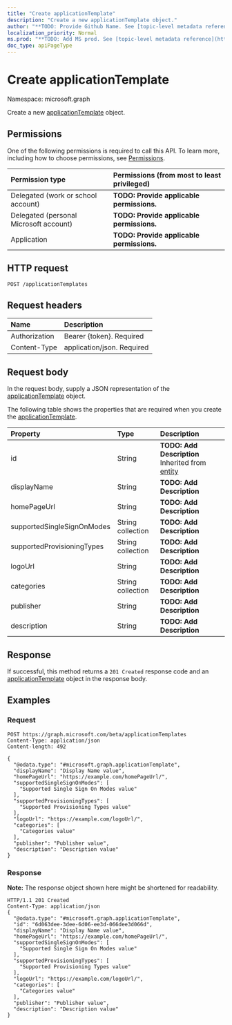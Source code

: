 ```yaml
---
title: "Create applicationTemplate"
description: "Create a new applicationTemplate object."
author: "**TODO: Provide Github Name. See [topic-level metadata reference](https://msgo.azurewebsites.net/add/document/guidelines/metadata.html#topic-level-metadata)**"
localization_priority: Normal
ms.prod: "**TODO: Add MS prod. See [topic-level metadata reference](https://msgo.azurewebsites.net/add/document/guidelines/metadata.html#topic-level-metadata)**"
doc_type: apiPageType
---
```


# Create applicationTemplate

Namespace: microsoft.graph

Create a new [applicationTemplate](../resources/applicationtemplate.md) object.

## Permissions
One of the following permissions is required to call this API. To learn more, including how to choose permissions, see [Permissions](/concepts/permissions-reference.md).

|Permission type|Permissions (from most to least privileged)|
|:---|:---|
|Delegated (work or school account)|**TODO: Provide applicable permissions.**|
|Delegated (personal Microsoft account)|**TODO: Provide applicable permissions.**|
|Application|**TODO: Provide applicable permissions.**|

## HTTP request
<!-- {
  "blockType": "ignored"
}
-->
``` http
POST /applicationTemplates
```

## Request headers
|Name|Description|
|:---|:---|
|Authorization|Bearer {token}. Required|
|Content-Type|application/json. Required|

## Request body
In the request body, supply a JSON representation of the [applicationTemplate](../resources/applicationtemplate.md) object.

The following table shows the properties that are required when you create the [applicationTemplate](../resources/applicationtemplate.md).

|Property|Type|Description|
|:---|:---|:---|
|id|String|**TODO: Add Description** Inherited from [entity](../resources/entity.md)|
|displayName|String|**TODO: Add Description**|
|homePageUrl|String|**TODO: Add Description**|
|supportedSingleSignOnModes|String collection|**TODO: Add Description**|
|supportedProvisioningTypes|String collection|**TODO: Add Description**|
|logoUrl|String|**TODO: Add Description**|
|categories|String collection|**TODO: Add Description**|
|publisher|String|**TODO: Add Description**|
|description|String|**TODO: Add Description**|



## Response
If successful, this method returns a `201 Created` response code and an [applicationTemplate](../resources/applicationtemplate.md) object in the response body.

## Examples

### Request
<!-- {
  "blockType": "request",
  "name": "create_applicationtemplate_from_applicationtemplates"
}
-->
``` http
POST https://graph.microsoft.com/beta/applicationTemplates
Content-Type: application/json
Content-length: 492

{
  "@odata.type": "#microsoft.graph.applicationTemplate",
  "displayName": "Display Name value",
  "homePageUrl": "https://example.com/homePageUrl/",
  "supportedSingleSignOnModes": [
    "Supported Single Sign On Modes value"
  ],
  "supportedProvisioningTypes": [
    "Supported Provisioning Types value"
  ],
  "logoUrl": "https://example.com/logoUrl/",
  "categories": [
    "Categories value"
  ],
  "publisher": "Publisher value",
  "description": "Description value"
}
```

### Response
**Note:** The response object shown here might be shortened for readability.
<!-- {
  "blockType": "response",
  "truncated": true,
  "@odata.type": "microsoft.graph.applicationtemplate"
}
-->
``` http
HTTP/1.1 201 Created
Content-Type: application/json
{
  "@odata.type": "#microsoft.graph.applicationTemplate",
  "id": "6d063dee-3dee-6d06-ee3d-066dee3d066d",
  "displayName": "Display Name value",
  "homePageUrl": "https://example.com/homePageUrl/",
  "supportedSingleSignOnModes": [
    "Supported Single Sign On Modes value"
  ],
  "supportedProvisioningTypes": [
    "Supported Provisioning Types value"
  ],
  "logoUrl": "https://example.com/logoUrl/",
  "categories": [
    "Categories value"
  ],
  "publisher": "Publisher value",
  "description": "Description value"
}
```


